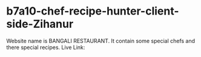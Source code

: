 # b7a10-chef-recipe-hunter-client-side-Zihanur
Website name is BANGALI RESTAURANT. It contain some special chefs and there special recipes.
Live Link: 
